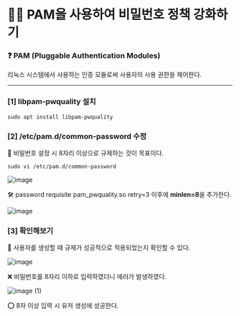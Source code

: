 # 🐱‍💻 PAM을 사용하여 비밀번호 정책 강화하기

### ❓ PAM (Pluggable Authentication Modules)
리눅스 시스템에서 사용하는 인증 모듈로써 사용자의 사용 권한을 제어한다.

---

### [1] libpam-pwquality 설치
```
sudo apt install libpam-pwquality
```

### [2] /etc/pam.d/common-password 수정
🎯 비밀번호 설정 시 8자리 이상으로 규제하는 것이 목표이다.
```
sudo vi /etc/pam.d/common-password
```
![image](https://github.com/user-attachments/assets/ea0125a1-2dd1-4871-bdf5-9d4eb1810fb1)

🛠 password requisite pam_pwquality.so retry=3 이후에 <b>minlen=8</b>을 추가한다.

![image](https://github.com/user-attachments/assets/bce177a1-a1c3-4c99-a23e-ff03b6a08131)

### [3] 확인해보기
🔑 사용자를 생성할 때 규제가 성공적으로 적용되었는지 확인할 수 있다.

![image](https://github.com/user-attachments/assets/3dd1540a-519c-4da8-8af3-a2331847d9be)

❌ 비밀번호를 8자리 이하로 입력하였더니 에러가 발생하였다.

![image (1)](https://github.com/user-attachments/assets/e619f125-d1d1-4d7f-8e90-6fc0a92ceb99)

⭕ 8자 이상 입력 시 유저 생성에 성공한다.
